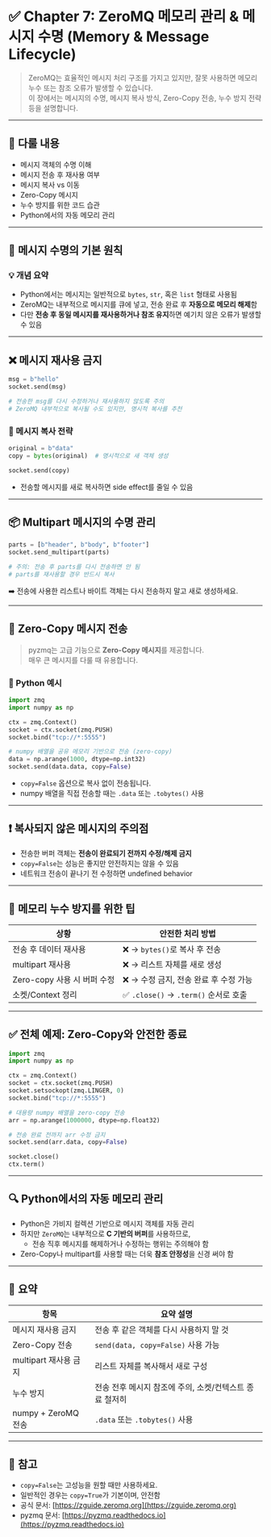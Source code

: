# ✅ Chapter 7: ZeroMQ 메모리 관리 & 메시지 수명 (Memory & Message Lifecycle)

> ZeroMQ는 효율적인 메시지 처리 구조를 가지고 있지만, 잘못 사용하면 메모리 누수 또는 참조 오류가 발생할 수 있습니다.  
> 이 장에서는 메시지의 수명, 메시지 복사 방식, Zero-Copy 전송, 누수 방지 전략 등을 설명합니다.

---

## 📌 다룰 내용

- 메시지 객체의 수명 이해
- 메시지 전송 후 재사용 여부
- 메시지 복사 vs 이동
- Zero-Copy 메시지
- 누수 방지를 위한 코드 습관
- Python에서의 자동 메모리 관리

---

## 🧱 메시지 수명의 기본 원칙

### 💡 개념 요약

- Python에서는 메시지는 일반적으로 `bytes`, `str`, 혹은 `list` 형태로 사용됨
- ZeroMQ는 내부적으로 메시지를 큐에 넣고, 전송 완료 후 **자동으로 메모리 해제**함
- 다만 **전송 후 동일 메시지를 재사용하거나 참조 유지**하면 예기치 않은 오류가 발생할 수 있음

---

## ❌ 메시지 재사용 금지

```python
msg = b"hello"
socket.send(msg)

# 전송한 msg를 다시 수정하거나 재사용하지 않도록 주의
# ZeroMQ 내부적으로 복사될 수도 있지만, 명시적 복사를 추천
```

### 🧠 메시지 복사 전략

```python
original = b"data"
copy = bytes(original)  # 명시적으로 새 객체 생성

socket.send(copy)
```

- 전송할 메시지를 새로 복사하면 side effect를 줄일 수 있음

---

## 📦 Multipart 메시지의 수명 관리

```python
parts = [b"header", b"body", b"footer"]
socket.send_multipart(parts)

# 주의: 전송 후 parts를 다시 전송하면 안 됨
# parts를 재사용할 경우 반드시 복사
```

➡️ 전송에 사용한 리스트나 바이트 객체는 다시 전송하지 말고 새로 생성하세요.

---

## 🚀 Zero-Copy 메시지 전송

> pyzmq는 고급 기능으로 **Zero-Copy 메시지**를 제공합니다.  
> 매우 큰 메시지를 다룰 때 유용합니다.

### 🐍 Python 예시

```python
import zmq
import numpy as np

ctx = zmq.Context()
socket = ctx.socket(zmq.PUSH)
socket.bind("tcp://*:5555")

# numpy 배열을 공유 메모리 기반으로 전송 (zero-copy)
data = np.arange(1000, dtype=np.int32)
socket.send(data.data, copy=False)
```

- `copy=False` 옵션으로 복사 없이 전송됩니다.
- numpy 배열을 직접 전송할 때는 `.data` 또는 `.tobytes()` 사용

---

## ❗ 복사되지 않은 메시지의 주의점

- 전송한 버퍼 객체는 **전송이 완료되기 전까지 수정/해제 금지**
- `copy=False`는 성능은 좋지만 안전하지는 않을 수 있음
- 네트워크 전송이 끝나기 전 수정하면 undefined behavior

---

## 🧪 메모리 누수 방지를 위한 팁

| 상황                         | 안전한 처리 방법                         |
|------------------------------|------------------------------------------|
| 전송 후 데이터 재사용        | ❌ → `bytes()`로 복사 후 전송            |
| multipart 재사용             | ❌ → 리스트 자체를 새로 생성             |
| Zero-copy 사용 시 버퍼 수정 | ❌ → 수정 금지, 전송 완료 후 수정 가능   |
| 소켓/Context 정리            | ✅ `.close()` → `.term()` 순서로 호출    |

---

## ✅ 전체 예제: Zero-Copy와 안전한 종료

```python
import zmq
import numpy as np

ctx = zmq.Context()
socket = ctx.socket(zmq.PUSH)
socket.setsockopt(zmq.LINGER, 0)
socket.bind("tcp://*:5555")

# 대용량 numpy 배열을 zero-copy 전송
arr = np.arange(1000000, dtype=np.float32)

# 전송 완료 전까지 arr 수정 금지
socket.send(arr.data, copy=False)

socket.close()
ctx.term()
```

---

## 🔍 Python에서의 자동 메모리 관리

- Python은 가비지 컬렉션 기반으로 메시지 객체를 자동 관리
- 하지만 `ZeroMQ`는 내부적으로 **C 기반의 버퍼**를 사용하므로,
  - 전송 직후 메시지를 해제하거나 수정하는 행위는 주의해야 함
- Zero-Copy나 multipart를 사용할 때는 더욱 **참조 안정성**을 신경 써야 함

---

## 📎 요약

| 항목                         | 요약 설명                                               |
|------------------------------|----------------------------------------------------------|
| 메시지 재사용 금지            | 전송 후 같은 객체를 다시 사용하지 말 것                 |
| Zero-Copy 전송                | `send(data, copy=False)` 사용 가능                      |
| multipart 재사용 금지        | 리스트 자체를 복사해서 새로 구성                        |
| 누수 방지                    | 전송 전후 메시지 참조에 주의, 소켓/컨텍스트 종료 철저히 |
| numpy + ZeroMQ 전송         | `.data` 또는 `.tobytes()` 사용                           |

---

## 📝 참고

- `copy=False`는 고성능을 원할 때만 사용하세요.
- 일반적인 경우는 `copy=True`가 기본이며, 안전함
- 공식 문서: [https://zguide.zeromq.org](https://zguide.zeromq.org)
- pyzmq 문서: [https://pyzmq.readthedocs.io](https://pyzmq.readthedocs.io)